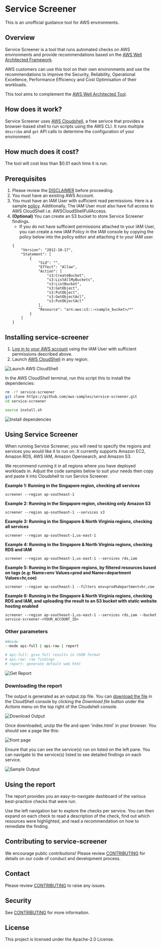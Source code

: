 # Service Screener

This is an unofficial guidance tool for AWS environments.

## Overview
Service Screener is a tool that runs automated checks on AWS environments and provide recommendations based on the [AWS Well Architected Framework](https://aws.amazon.com/architecture/well-architected/). 

AWS customers can use this tool on their own environments and use the recommendations to improve the Security, Reliability, Operational Excellence, Performance Efficiency and Cost Optimisation of their workloads. 

This tool aims to complement the [AWS Well Architected Tool](https://aws.amazon.com/well-architected-tool/). 

## How does it work?
Service Screener uses [AWS Cloudshell](https://aws.amazon.com/cloudshell/), a free serivce that provides a browser-based shell to run scripts using the AWS CLI. It runs multiple `describe` and `get` API calls to determine the configuration of your environment.

## How much does it cost?
The tool will cost less than $0.01 each time it is run. 

## Prerequisites
1. Please review the [DISCLAIMER](./DISCLAIMER.md) before proceeding. 
2. You must have an existing AWS Account.
3. You must have an IAM User with sufficient read permissions. Here is a sample [policy](https://docs.aws.amazon.com/IAM/latest/UserGuide/reference_policies_examples_iam_read-only-console.html). Additionally, The IAM User must also have full access to AWS CloudShell i.e. AWSCloudShellFullAccess. 
4. **(Optional)** You can create an S3 bucket to store Service Screener findings. 
    - If you do not have sufficient permissions attached to your IAM User, you can create a new IAM Policy in the IAM console by copying the policy below into the policy editor and attaching it to your IAM user.
    ```
    {
        "Version": "2012-10-17",
        "Statement": [
            {
                "Sid": "",
                "Effect": "Allow",
                "Action": [
                    "s3:CreateBucket",
                    "s3:ListAllMyBuckets",
                    "s3:ListBucket",
                    "s3:GetObject",
                    "s3:PutObject",
                    "s3:GetObjectAcl",
                    "s3:PutObjectAcl"
                ],
                "Resource": "arn:aws:s3:::<sample_bucket>/*"
            }
        ]
    }
    ```

## Installing service-screener
1. [Log in to your AWS account](https://docs.aws.amazon.com/cloudshell/latest/userguide/getting-started.html#start-session) using the IAM User with sufficient permissions described above. 
2. Launch [AWS CloudShell](https://docs.aws.amazon.com/cloudshell/latest/userguide/getting-started.html#launch-region-shell) in any region. 

![Launch AWS CloudShell](https://d39bs20xyg7k53.cloudfront.net/services-screener/p1-cloudshell.gif)

In the AWS CloudShell terminal, run this script this to install the dependencies:
```bash
rm -rf service-screener
git clone https://github.com/aws-samples/service-screener.git
cd service-screener 

source install.sh
```

![Install dependencies](https://d39bs20xyg7k53.cloudfront.net/services-screener/p2-dependencies.gif)

## Using Service Screener
When running Service Screener, you will need to specify the regions and services you would like it to run on. It currently supports Amazon EC2, Amazon RDS, AWS IAM, Amazon Opensearch, and Amazon S3.

We recommend running it in all regions where you have deployed workloads in. Adjust the code samples below to suit your needs then copy and paste it into Cloudshell to run Service Screener. 

**Example 1: Running in the Singapore region, checking all services**
```
screener --region ap-southeast-1 
```

**Example 2: Running in the Singapore region, checking only Amazon S3**
```
screener --region ap-southeast-1 --services s3
```

**Example 3: Running in the Singapore & North Virginia regions, checking all services**
```
screener --region ap-southeast-1,us-east-1
```

**Example 4: Running in the Singapore & North Virginia regions, checking RDS and IAM**
```
screener --region ap-southeast-1,us-east-1 --services rds,iam
```

**Example 5: Running in the Singapore regions, by filtered resources based on tags (e.g: Name=env Values=prod and Name=department Values=hr,coe)**
```
screener --region ap-southeast-1 --filters env=prod%department=hr,coe
```

**Example 6: Running in the Singapore & North Virginia regions, checking RDS and IAM, and uploading the result to an S3 bucket with static website hosting enabled**
```
screener --region ap-southeast-1,us-east-1 --services rds,iam --bucket service-screener-<YOUR_ACCOUNT_ID>
```

### Other parameters
```bash
##mode
--mode api-full | api-raw | report

# api-full: give full results in JSON format
# api-raw: raw findings
# report: generate default web html
```
![Get Report](https://d39bs20xyg7k53.cloudfront.net/services-screener/p3-getreport.gif)

### Downloading the report
The output is generated as an output.zip file. 
You can [download the file](https://docs.aws.amazon.com/cloudshell/latest/userguide/working-with-cloudshell.html#files-storage) in the CloudShell console by clicking the *Download file* button under the *Actions* menu on the top right of the Cloudshell console. 

![Download Output](https://d39bs20xyg7k53.cloudfront.net/services-screener/p4-outputzip.gif)

Once downloaded, unzip the file and open 'index.html' in your browser. You should see a page like this:

![front page](https://d39bs20xyg7k53.cloudfront.net/services-screener/service-screener.jpg?v1)

Ensure that you can see the service(s) run on listed on the left pane.
You can navigate to the service(s) listed to see detailed findings on each service. 

![Sample Output](https://d39bs20xyg7k53.cloudfront.net/services-screener/p5-sample.gif)

## Using the report 
The report provides you an easy-to-navigate dashboard of the various best-practice checks that were run. 

Use the left navigation bar to explore the checks per service. You can then expand on each check to read a description of the check, find out which resources were highlighted, and read a recommendation on how to remediate the finding.  

## Contributing to service-screener
We encourage public contributions! Please review [CONTRIBUTING](./CONTRIBUTING.md) for details on our code of conduct and development process.

## Contact
Please review [CONTRIBUTING](./CONTRIBUTING.md) to raise any issues. 

## Security
See [CONTRIBUTING](CONTRIBUTING.md#security-issue-notifications) for more information.

## License
This project is licensed under the Apache-2.0 License.

